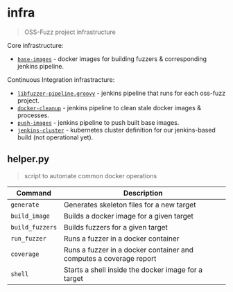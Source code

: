 # infra
> OSS-Fuzz project infrastructure

Core infrastructure:
* [`base-images`](base-images/) - docker images for building fuzzers & corresponding jenkins
  pipeline.
  
Continuous Integration infrastracture:

* [`libfuzzer-pipeline.groovy`](libfuzzer-pipeline.groovy/) - jenkins pipeline that runs for each oss-fuzz
  project.
* [`docker-cleanup`](docker-cleanup/) - jenkins pipeline to clean stale docker images & processes.
* [`push-images`](push-images/) - jenkins pipeline to push built base images.
* [`jenkins-cluster`](jenkins-cluster/) - kubernetes cluster definition for our jenkins-based build (not operational yet).

## helper.py
> script to automate common docker operations

| Command | Description |
|---------|-------------
| `generate`      | Generates skeleton files for a new target |
| `build_image`   | Builds a docker image for a given target |
| `build_fuzzers` | Builds fuzzers for a given target |
| `run_fuzzer`    | Runs a fuzzer in a docker container |
| `coverage`      | Runs a fuzzer in a docker container and computes a coverage report |
| `shell`         | Starts a shell inside the docker image for a target |
